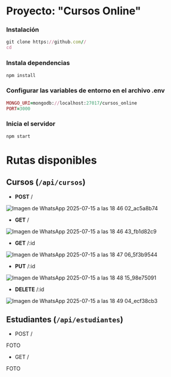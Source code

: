 # Proyecto: "Cursos Online"

### Instalación

```ruby
git clone https://github.com//
cd 
```

### Instala dependencias

```ruby
npm install
```

### Configurar las variables de entorno en el archivo .env

```ruby
MONGO_URI=mongodb://localhost:27017/cursos_online
PORT=3000
```

### Inicia el servidor

```ruby
npm start
```

# Rutas disponibles

## Cursos (`/api/cursos`)

- **POST** /
  
![Imagen de WhatsApp 2025-07-15 a las 18 46 02_ac5a8b74](https://github.com/user-attachments/assets/2c51dfe7-357f-48bc-aefd-3e4fb4918261)

- **GET** /
  
![Imagen de WhatsApp 2025-07-15 a las 18 46 43_fb1d82c9](https://github.com/user-attachments/assets/a7f1de9b-733c-462f-9384-e11375fb0fae)

- **GET** /:id

![Imagen de WhatsApp 2025-07-15 a las 18 47 06_5f3b9544](https://github.com/user-attachments/assets/f425cb3e-a03e-4a97-9502-a194144c39fa)

- **PUT** /:id

![Imagen de WhatsApp 2025-07-15 a las 18 48 15_98e75091](https://github.com/user-attachments/assets/47907b4f-62e4-4213-a668-cb13a3735a28)

 - **DELETE** /:id

![Imagen de WhatsApp 2025-07-15 a las 18 49 04_ecf38cb3](https://github.com/user-attachments/assets/c149f9ff-c023-4c29-94fb-37b3e44310e6)

## Estudiantes (``/api/estudiantes``)

- POST /

FOTO

- GET /

FOTO















